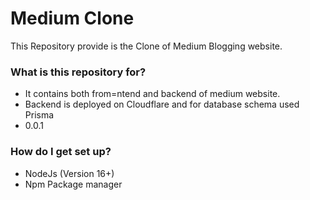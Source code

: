 # Medium Clone #

This Repository provide is the Clone of Medium Blogging website.

### What is this repository for? ###

* It contains both from=ntend and backend of medium website.
* Backend is deployed on Cloudflare and for database schema used Prisma
* 0.0.1

### How do I get set up? ###
* NodeJs (Version 16+) 
* Npm Package manager
